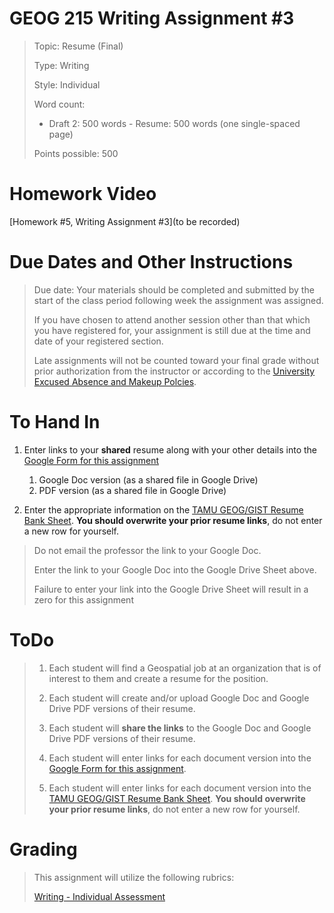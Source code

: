 # GEOG 215 Writing Assignment #3
>Topic: Resume (Final)
>
>Type: Writing
>
>Style: Individual
>
>Word count:
>
> - Draft 2: 500 words
>       - Resume: 500 words (one single-spaced page)
>
>Points possible: 500
>

# Homework Video
[Homework #5, Writing Assignment #3](to be recorded)

# Due Dates and Other Instructions
> Due date: Your materials should be completed and submitted by the start of the class period following week the assignment was assigned.
>
> If you have chosen to attend another session other than that which you have registered for, your assignment is still due at the time and date of your registered section.
>
> Late assignments will not be counted toward your final grade without prior authorization from the instructor or according to the [University Excused Absence and Makeup Polcies](https://student-rules.tamu.edu/rule07/).
>


# To Hand In
1. Enter links to your **shared** resume along with your other details into the [Google Form for this assignment](https://forms.gle/qPd3SaaEgTzn6Fkv6)
    1. Google Doc version (as a shared file in Google Drive)
    2. PDF version (as a shared file in Google Drive)

2. Enter the appropriate information on the [TAMU GEOG/GIST Resume Bank Sheet](https://drive.google.com/open?id=1EhmUNNRmI_d44cgUBUv2nNOumR8MnjzsD9xe3Tb7Pm0). **You should overwrite your prior resume links**, do not enter a new row for yourself.
>
> Do not email the professor the link to your Google Doc.
>
> Enter the link to your Google Doc into the Google Drive Sheet above.
>
> Failure to enter your link into the Google Drive Sheet will result in a zero for this assignment
>

# ToDo
>
>1. Each student will find a Geospatial job at an organization that is of interest to them and create a resume for the position.
>
>2. Each student will create and/or upload Google Doc and Google Drive PDF versions of their resume.
>
>3. Each student will **share the links** to the Google Doc and Google Drive PDF versions of their resume.
>
>4. Each student will enter links for each document version into the [Google Form for this assignment](https://forms.gle/qPd3SaaEgTzn6Fkv6).
>
>5. Each student will enter links for each document version into the [TAMU GEOG/GIST Resume Bank Sheet](https://drive.google.com/open?id=1EhmUNNRmI_d44cgUBUv2nNOumR8MnjzsD9xe3Tb7Pm0). **You should overwrite your prior resume links**, do not enter a new row for yourself.
>

# Grading
>
> This assignment will utilize the following rubrics:
>
>[Writing - Individual Assessment](../rubrics/individualwriting.md)
>
